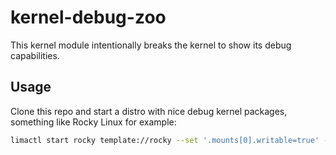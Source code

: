 # kernel-debug-zoo

This kernel module intentionally breaks the kernel to show its debug capabilities.

## Usage

Clone this repo and start a distro with nice debug kernel packages, something like Rocky Linux for example:

```bash
limactl start rocky template://rocky --set '.mounts[0].writable=true' --tty=false
```
